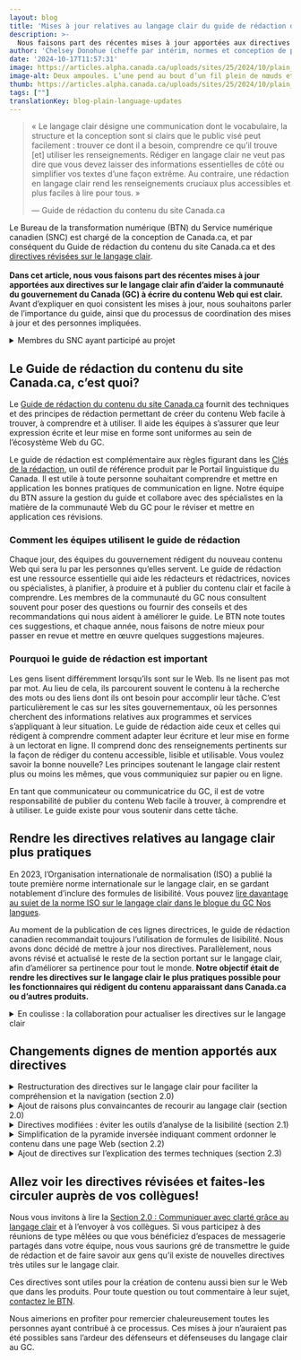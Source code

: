 ```yaml
---
layout: blog
title: 'Mises à jour relatives au langage clair du guide de rédaction de Canada.ca'
description: >-
  Nous faisons part des récentes mises à jour apportées aux directives sur le langage clair afin d’aider les fonctionnaires à écrire du contenu Web qui est clair (Guide de rédaction du contenu du site Canada.ca).
author: 'Chelsey Donohue (cheffe par intérim, normes et conception de produit, Bureau de la transformation numérique, SNC) et Anne-Sophie Dumetz (conseillère principale en contenu, SNC)'
date: '2024-10-17T11:57:31'
image: https://articles.alpha.canada.ca/uploads/sites/25/2024/10/plain_languages_blog_Blog_Post_fr-1.jpg
image-alt: Deux ampoules. L’une pend au bout d’un fil plein de nœuds et est éteinte. L’autre pend au bout d’un fil qui a été démêlé et est allumée.
thumb: https://articles.alpha.canada.ca/uploads/sites/25/2024/10/plain_languages_blog_Blog_Post_fr-1.jpg
tags: [""]
translationKey: blog-plain-language-updates
---
```


<blockquote class="wp-block-quote is-layout-flow wp-block-quote-is-layout-flow">
<p>«&nbsp;Le langage clair désigne une communication dont le vocabulaire, la structure et la conception sont si clairs que le public visé peut facilement&nbsp;: trouver ce dont il a besoin, comprendre ce qu’il trouve [et] utiliser les renseignements. Rédiger en langage clair ne veut pas dire que vous devez laisser des informations essentielles de côté ou simplifier vos textes d’une façon extrême. Au contraire, une rédaction en langage clair rend les renseignements cruciaux plus accessibles et plus faciles à lire pour tous.&nbsp;»</p>



<p>— Guide de rédaction du contenu du site Canada.ca</p>
</blockquote>



<p>Le Bureau de la transformation numérique (BTN) du Service numérique canadien (SNC) est chargé de la conception de Canada.ca, et par conséquent du Guide de rédaction du contenu du site Canada.ca et des <a href="https://conception.canada.ca/guide-redaction/#wp2-0" target="_blank" rel="noreferrer noopener">directives révisées sur le langage clair</a>.<br><br><strong>Dans cet article, nous vous faisons part des récentes mises à jour apportées aux directives sur le langage clair afin d’aider la communauté du gouvernement du Canada (GC) à écrire du contenu Web qui est clair.</strong> Avant d’expliquer en quoi consistent les mises à jour, nous souhaitons parler de l’importance du guide, ainsi que du processus de coordination des mises à jour et des personnes impliquées. </p>



<details class="wp-block-cds-snc-accordion"><summary>Membres du SNC ayant participé au projet</summary>
<h3 class="wp-block-heading" id="h-chelsey-donohue"><strong><a href="https://www.linkedin.com/in/chelsey-d-5854b561/" target="_blank" rel="noreferrer noopener">Chelsey Donohue</a></strong></h3>



<p>Je suis présentement la cheffe par intérim des normes et de la conception de produit au BTN. Avant de faire partie de l’équipe, j’ai passé près de 15&nbsp;ans en tant que conseillère aux communications Web. </p>



<p>J’ai donc souvent utilisé le Guide de rédaction du contenu du site Canada.ca. J’ai notamment contribué à la refonte et à la réécriture de l’intranet de notre ministère, où nous avons veillé à ce que tout l’intranet soit rédigé en langage clair. Ce projet a impliqué une gestion du changement considérable en plus de la formation de collègues d’un bout à l’autre du pays. Grâce à cette expérience, j’ai appris à mieux enseigner en quoi consistent les principes du langage clair. Dans le cadre de mon travail au BTN tout comme celui de conseillère aux communications, j’ai été très privilégiée d’apprendre de nombreuses personnes faisant partie de la communauté du langage clair du GC.&nbsp;</p>



<h3 class="wp-block-heading" id="h-anne-sophie-dumetz"><strong><a href="https://www.linkedin.com/in/annesophiedumetz/" target="_blank" rel="noreferrer noopener">Anne-Sophie Dumetz</a></strong></h3>



<p>Je suis conseillère principale en contenu dans l’unité des partenariats du SNC. J’ai commencé à rédiger en langage clair en 2004, en tant que journaliste, puis en tant que conseillère principale en communications et réviseuse du guide de style du <a href="https://www.museedelhistoire.ca/" target="_blank" rel="noreferrer noopener">Musée canadien de l’histoire</a>. Dans le cadre de ces fonctions, tout comme dans d’autres postes que j’ai occupés dans les secteurs privé et public, j’ai utilisé des techniques de langage clair afin d’exprimer les choses de façon claire et simple, de sorte que le lectorat ou l’auditoire puisse facilement comprendre nos communications.&nbsp;</p>



<p>Faire preuve de clarté est le meilleur acte de bonté qui soit envers les personnes qui portent attention au contenu que nous communiquons. Et c’est exactement ce que les techniques de langage clair nous permettent de faire.</p>
</details>



<h2 class="wp-block-heading"><strong>Le Guide de rédaction du contenu du site Canada.ca, c’est quoi?</strong></h2>



<p>Le <a href="https://conception.canada.ca/guide-redaction/" target="_blank" rel="noreferrer noopener">Guide de rédaction du contenu du site Canada.ca</a> fournit des techniques et des principes de rédaction permettant de créer du contenu Web facile à trouver, à comprendre et à utiliser. Il aide les équipes à s’assurer que leur expression écrite et leur mise en forme sont uniformes au sein de l’écosystème Web du GC.&nbsp;</p>



<p>Le guide de rédaction est complémentaire aux règles figurant dans les <a href="https://www.noslangues-ourlanguages.gc.ca/fr/cles-de-la-redaction/index-fra" target="_blank" rel="noreferrer noopener">Clés de la rédaction</a>, un outil de référence produit par le Portail linguistique du Canada. Il est utile à toute personne souhaitant comprendre et mettre en application les bonnes pratiques de communication en ligne. Notre équipe du BTN assure la gestion du guide et collabore avec des spécialistes en la matière de la communauté Web du GC pour le réviser et mettre en application ces révisions.</p>



<h3 class="wp-block-heading"><strong>Comment les équipes utilisent le guide de rédaction</strong></h3>



<p>Chaque jour, des équipes du gouvernement rédigent du nouveau contenu Web qui sera lu par les personnes qu’elles servent. Le guide de rédaction est une ressource essentielle qui aide les rédacteurs et rédactrices, novices ou spécialistes, à planifier, à produire et à publier du contenu clair et facile à comprendre. Les membres de la communauté du GC nous consultent souvent pour poser des questions ou fournir des conseils et des recommandations qui nous aident à améliorer le guide. Le BTN note toutes ces suggestions, et chaque année, nous faisons de notre mieux pour passer en revue et mettre en œuvre quelques suggestions majeures.</p>



<h3 class="wp-block-heading"><strong>Pourquoi le guide de rédaction est important</strong></h3>



<p>Les gens lisent différemment lorsqu’ils sont sur le Web. Ils ne lisent pas mot par mot. Au lieu de cela, ils parcourent souvent le contenu à la recherche des mots ou des liens dont ils ont besoin pour accomplir leur tâche. C’est particulièrement le cas sur les sites gouvernementaux, où les personnes cherchent des informations relatives aux programmes et services s’appliquant à leur situation. Le guide de rédaction aide ceux et celles qui rédigent à comprendre comment adapter leur écriture et leur mise en forme à un lectorat en ligne. Il comprend donc des renseignements pertinents sur la façon de rédiger du contenu accessible, lisible et utilisable. Vous voulez savoir la bonne nouvelle? Les principes soutenant le langage clair restent plus ou moins les mêmes, que vous communiquiez sur papier ou en ligne.&nbsp;&nbsp;</p>



<p>En tant que communicateur ou communicatrice du GC, il est de votre responsabilité de publier du contenu Web facile à trouver, à comprendre et à utiliser. Le guide existe pour vous soutenir dans cette tâche.&nbsp;</p>



<h2 class="wp-block-heading"><strong>Rendre les directives relatives au langage clair plus pratiques&nbsp;</strong></h2>



<p>En 2023, l’Organisation internationale de normalisation (ISO) a publié la toute première norme internationale sur le langage clair, en se gardant notablement d’inclure des formules de lisibilité. Vous pouvez <a href="https://www.noslangues-ourlanguages.gc.ca/fr/blogue-blog/iso-langage-simple-plain-language-fra" target="_blank" rel="noreferrer noopener">lire davantage au sujet de la norme ISO sur le langage clair dans le blogue du GC Nos langues</a>.&nbsp;</p>



<p>Au moment de la publication de ces lignes directrices, le guide de rédaction canadien recommandait toujours l’utilisation de formules de lisibilité. Nous avons donc décidé de mettre à jour nos directives. Parallèlement, nous avons révisé et actualisé le reste de la section portant sur le langage clair, afin d’améliorer sa pertinence pour tout le monde. <strong>Notre objectif était de rendre les directives sur le langage clair le plus pratiques possible pour les fonctionnaires qui rédigent du contenu apparaissant dans Canada.ca ou d’autres produits.&nbsp;</strong></p>



<details class="wp-block-cds-snc-accordion"><summary>En coulisse : la collaboration pour actualiser les directives sur le langage clair</summary>
<p>La section révisée portant sur le langage clair a été publiée en août 2024 dans le Guide de rédaction du contenu du site Canada.ca. Cet aboutissement a été le fruit d’une réelle collaboration.</p>



<p><strong>&nbsp;Voici comment nous avons fait&nbsp;:</strong></p>



<ul class="wp-block-list">
<li><strong>Nous avons créé un groupe de travail bilingue sur le langage clair. </strong>Des spécialistes des quatre coins du gouvernement du Canada se sont rassemblé·e·s pour réviser la section et suggérer des améliorations. La présence de spécialistes anglophones et francophones était essentielle, étant donné que les directives sont uniques à chaque langue. Plusieurs des membres contribuent également de façon active à la <a href="https://www.canada.ca/fr/secretariat-conseil-tresor/sujets/communications-gouvernementales/bureau-collectivite-communications/articles/faire-tomber-barrieres-langage-clair.html" target="_blank" rel="noreferrer noopener">communauté de pratique du langage clair du GC</a>.</li>



<li><strong>Nous avons travaillé de façon ouverte et collaborative. </strong>Notre équipe et le groupe de travail avons révisé la section et suggéré des améliorations, aussi bien collectivement que séparément. À la fin, nous avions plus de 100&nbsp;versions du document! Et avant de publier le contenu final, nous avons examiné chaque suggestion contradictoire pour en discuter.&nbsp;</li>



<li><strong>Nous avons sollicité d’autres spécialistes du langage du SNC. </strong>La communauté de pratique de la conception de contenu et l’équipe des services linguistiques ont révisé notre version presque finale.
<ul class="wp-block-list">
<li>Vous pouvez lire davantage sur la façon dont leurs recommandations améliorent le contenu dans les articles de blogue suivants portant sur les <a href="https://numerique.canada.ca/2023/12/18/comment-la-r%C3%A9troaction-r%C3%A9guli%C3%A8re-am%C3%A9liore-la-prestation-de-service-%C3%A0-isde/" target="_blank" rel="noreferrer noopener">critiques de contenu</a> et l’<a href="https://numerique.canada.ca/2023/03/20/%C3%A9crire-sans-exclure--linclusivit%C3%A9-en-langue-fran%C3%A7aise/" target="_blank" rel="noreferrer noopener">écriture inclusive en français</a>.</li>
</ul>
</li>



<li><strong>Nous avons échangé avec </strong><a href="https://accessibilite.canada.ca/" target="_blank" rel="noreferrer noopener"><strong>Normes d’accessibilité Canada</strong></a> et avons évalué notre contenu par rapport à leur <a href="https://accessibilite.canada.ca/elaboration-normes-accessibilite/examens-publics/can-asc-3-1" target="_blank" rel="noreferrer noopener">norme sur langage clair</a>, alors en ébauche.</li>



<li><strong>Nous avons assuré une coordination avec le </strong><a href="https://www.canada.ca/fr/secretariat-conseil-tresor.html" target="_blank" rel="noreferrer noopener"><strong>Secrétariat du Conseil du Trésor du Canada (SCT)</strong></a><strong> </strong>afin de supprimer les recommandations sur les scores de lisibilité dans les <a href="https://www.tbs-sct.canada.ca/pol/doc-fra.aspx?id=32728" target="_blank" rel="noreferrer noopener">lignes directrices sur l’accessibilité des produits et des activités de communication</a>.</li>
</ul>



<div class="wp-block-buttons is-content-justification-center is-layout-flex wp-container-core-buttons-is-layout-16018d1d wp-block-buttons-is-layout-flex"></div>
</details>



<h2 class="wp-block-heading" id="h-changements-dignes-de-mention-apportes-aux-directives"><strong>Changements dignes de mention apportés aux directives</strong></h2>



<details class="wp-block-cds-snc-accordion"><summary>Restructuration des directives sur le langage clair pour faciliter la compréhension et la navigation (section 2.0)</summary>
<h4 class="wp-block-heading" id="h-ancienne-structure-nbsp-pas-si-facile-a-parcourir"><strong>Ancienne structure&nbsp;: pas si facile à parcourir</strong></h4>



<p>Nous souhaitions doter le guide d’une structure plus pratique, où les informations sont faciles à suivre.</p>



<p>Il fallait commencer par l’information la plus importante, soit la nécessité d’être direct et bref, et de rédiger du contenu facile à parcourir.</p>


<img loading="lazy" decoding="async" width="512" height="483" src="https://articles.alpha.canada.ca/uploads/sites/25/2024/10/old-section-2_fr-1.png" alt="Capture d’écran de l’ancienne table des matières de la section sur le langage clair. Peu de son contenu était facile à parcourir." class="wp-image-2145" style="width: 645px;height: auto;max-width: 100%;" srcset="https://articles.alpha.canada.ca/uploads/sites/25/2024/10/old-section-2_fr-1.png 512w, https://articles.alpha.canada.ca/uploads/sites/25/2024/10/old-section-2_fr-1-300x283.png 300w" sizes="auto, (max-width: 512px) 100vw, 512px" />


<p class="has-small-font-size">Capture d’écran de l’ancienne table des matières de la section sur le langage clair. Peu de son contenu était facile à parcourir.</p>



<h4 class="wp-block-heading" id="h-nouvelle-structure-nbsp-conviviale-pour-les-novices-et-facile-a-parcourir"><strong>Nouvelle structure&nbsp;: conviviale pour les novices et facile à parcourir</strong></h4>



<ul class="wp-block-list">
<li>Nous avons modifié la structure et les noms de sous-sections afin que ceux-ci soient clairs et faciles à comprendre. La table des matières contient maintenant plus de sous-sections pour organiser l’information, ce qui permet de trouver plus rapidement les sujets principaux ou secondaires.</li>
</ul>



<ul class="wp-block-list">
<li>Nous avons ajouté la section <a href="https://conception.canada.ca/guide-redaction/#wp2-1" target="_blank" rel="noreferrer noopener">Introduction au langage clair&nbsp;: rédiger pour faciliter la lecture</a> au début des directives. Avant, nous avions une sorte d’aide-mémoire à la fin; celui-ci est désormais au début (plus convivial pour les novices) et a été bonifié. Il s’agit d’une section intéressante à imprimer et à conserver près de son bureau en tant qu’aide-mémoire, ou à mettre en favori dans son navigateur.</li>



<li>Nous avons enrichi et rendu les ressources sur le langage clair plus faciles à trouver en les déplaçant de l’annexe à la nouvelle <a href="https://conception.canada.ca/guide-redaction/#wp2-8" target="_blank" rel="noreferrer noopener">sous-section sur les ressources</a>.</li>
</ul>


<img loading="lazy" decoding="async" width="869" height="1024" src="https://articles.alpha.canada.ca/uploads/sites/25/2024/10/FR-section-2-869x1024.png" alt="Capture d’écran de la nouvelle table des matières de la section sur le langage clair. Le contenu y est maintenant exhaustif et facile à parcourir. " class="wp-image-2097" style="width: 607px;height: auto;max-width: 100%;" srcset="https://articles.alpha.canada.ca/uploads/sites/25/2024/10/FR-section-2-869x1024.png 869w, https://articles.alpha.canada.ca/uploads/sites/25/2024/10/FR-section-2-254x300.png 254w, https://articles.alpha.canada.ca/uploads/sites/25/2024/10/FR-section-2-768x905.png 768w, https://articles.alpha.canada.ca/uploads/sites/25/2024/10/FR-section-2.png 1162w" sizes="auto, (max-width: 869px) 100vw, 869px" />


<p class="has-small-font-size">Capture d’écran de la nouvelle table des matières de la section sur le langage clair. Le contenu y est maintenant exhaustif et facile à parcourir.</p>



<div class="wp-block-buttons is-content-justification-center is-layout-flex wp-container-core-buttons-is-layout-16018d1d wp-block-buttons-is-layout-flex">
<div class="wp-block-button"><a class="wp-block-button__link wp-element-button" href="https://conception.canada.ca/guide-redaction/#toc6" target="_blank" rel="noreferrer noopener"><strong>Section 2.0</strong></a></div>
</div>
</details>



<details class="wp-block-cds-snc-accordion"><summary>Ajout de raisons plus convaincantes de recourir au langage clair (section 2.0)</summary>
<p>Utiliser un langage clair ne veut pas dire simplifier à l’extrême. Il s’agit de s’assurer que tout le monde peut facilement comprendre un message. Nous y trouvons tous et toutes notre compte. Nous voulions que cette distinction soit exprimée pour les personnes moins familières avec le langage clair.&nbsp;<br><br>Nous avons donc ajouté les <a href="https://conception.canada.ca/guide-redaction/#wp2-0" target="_blank" rel="noreferrer noopener">Exigences en matière de langage clair et simple</a> à titre de justification plus convaincante&nbsp;: c’est notre responsabilité de faire preuve de clarté pour être compris·es.</p>



<div class="wp-block-buttons is-content-justification-center is-layout-flex wp-container-core-buttons-is-layout-16018d1d wp-block-buttons-is-layout-flex">
<div class="wp-block-button"><a class="wp-block-button__link wp-element-button" href="https://conception.canada.ca/guide-redaction/#toc6" target="_blank" rel="noreferrer noopener"><strong>Section 2.0</strong></a></div>
</div>
</details>



<details class="wp-block-cds-snc-accordion"><summary>Directives modifiées : éviter les outils d’analyse de la lisibilité (section 2.1)</summary>
<p>Le Guide de rédaction du contenu du site Canada.ca et les <a href="https://www.tbs-sct.canada.ca/pol/doc-fra.aspx?id=32728" target="_blank" rel="noreferrer noopener">lignes directrices sur l’accessibilité des produits et des activités de communication du SCT</a> recommandaient auparavant des scores de lisibilité.</p>



<p><a href="https://www.noslangues-ourlanguages.gc.ca/fr/blogue-blog/readability-formulas-fra" target="_blank" rel="noreferrer noopener">La recherche montre toutefois que les formules de lisibilité ne fonctionnent pas</a>, car&nbsp;:</p>



<ol class="wp-block-list">
<li>Elles ne sont pas créées pour des documents techniques.&nbsp;</li>



<li>Elles supposent que les mots courts sont toujours les meilleurs.</li>



<li>Elles peuvent engendrer des scores différents ou contradictoires d’un programme à l’autre.&nbsp;</li>



<li>Elles ne tiennent pas compte de nombreuses caractéristiques reconnues du langage clair et simple comme&nbsp;: déterminer le contenu adéquat pour le public cible, organiser le texte en fonction du public cible et utiliser une mise en forme standard (comme des puces et des titres) pour guider le public cible, etc.&nbsp;</li>
</ol>



<p>Nous savons que certains rédacteurs et certaines rédactrices trouvent les outils d’analyse de la lisibilité utiles comme première étape pour déceler les parties devant être retravaillées. <strong>Vous pouvez toujours utiliser ces outils. Nous recommandons toutefois de ne pas vous y fier pour évaluer avec précision la facilité de lecture et de compréhension de vos contenus.</strong></p>



<div class="wp-block-buttons is-content-justification-center is-layout-flex wp-container-core-buttons-is-layout-16018d1d wp-block-buttons-is-layout-flex">
<div class="wp-block-button"><a class="wp-block-button__link wp-element-button" href="https://conception.canada.ca/guide-redaction/#wp2-1-4" target="_blank" rel="noreferrer noopener"><strong>Section 2.1</strong></a></div>
</div>
</details>



<details class="wp-block-cds-snc-accordion"><summary>Simplification de la pyramide inversée indiquant comment ordonner le contenu dans une page Web (section 2.2)</summary>
<p>La pyramide inversée illustre une technique de rédaction visant à ordonner le contenu d’une page Web. L’ancien diagramme présentait la plupart des directives directement dans l’image, ce qui n’est pas une bonne pratique d’accessibilité. Nous avons donc modifié l’image de façon à alléger le texte et peaufiné les directives de sorte qu’elles soient plus simples et claires. Nous avons déplacé du contenu hors de l’image, simplifié les instructions et fusionné les parties de la pyramide sur les liens utiles et les renseignements supplémentaires.</p>



<h4 class="wp-block-heading" id="h-avant-nbsp-diagramme-avec-beaucoup-de-texte"><strong>Avant&nbsp;: Diagramme avec beaucoup de texte</strong></h4>


<img loading="lazy" decoding="async" width="741" height="1024" src="https://articles.alpha.canada.ca/uploads/sites/25/2024/10/old-pyramid-fr-741x1024.png" alt="Capture d’écran de l’ancien diagramme en pyramide. Il était difficile à décortiquer étant donné la grande quantité de texte dans chaque partie de la pyramide." class="wp-image-2085" style="width: 693px;height: auto;max-width: 100%;" srcset="https://articles.alpha.canada.ca/uploads/sites/25/2024/10/old-pyramid-fr-741x1024.png 741w, https://articles.alpha.canada.ca/uploads/sites/25/2024/10/old-pyramid-fr-217x300.png 217w, https://articles.alpha.canada.ca/uploads/sites/25/2024/10/old-pyramid-fr-768x1062.png 768w, https://articles.alpha.canada.ca/uploads/sites/25/2024/10/old-pyramid-fr-1111x1536.png 1111w, https://articles.alpha.canada.ca/uploads/sites/25/2024/10/old-pyramid-fr.png 1118w" sizes="auto, (max-width: 741px) 100vw, 741px" />


<p class="has-small-font-size">Capture d’écran de l’ancien diagramme en pyramide. Il était difficile à décortiquer étant donné la grande quantité de texte dans chaque partie de la pyramide.</p>



<h4 class="wp-block-heading" id="h-maintenant-nbsp-simple-clair-facile-a-comprendre-et-a-mettre-en-application"><strong>Maintenant&nbsp;: Simple + clair</strong> <strong>= facile à comprendre et à mettre en application</strong></h4>


<img loading="lazy" decoding="async" width="700" height="419" src="https://articles.alpha.canada.ca/uploads/sites/25/2024/10/new-pyramide-fr.png" alt=" Capture d’écran du nouveau diagramme en pyramide. Chaque partie de la pyramide contient désormais quelques mots seulement, les informations supplémentaires étant déplacées hors du diagramme." class="wp-image-2091" style="max-width: 100%;height: auto;" srcset="https://articles.alpha.canada.ca/uploads/sites/25/2024/10/new-pyramide-fr.png 700w, https://articles.alpha.canada.ca/uploads/sites/25/2024/10/new-pyramide-fr-300x180.png 300w" sizes="auto, (max-width: 700px) 100vw, 700px" />


<p class="has-small-font-size">Capture d’écran du nouveau diagramme en pyramide. Chaque partie de la pyramide contient désormais quelques mots seulement, les informations supplémentaires étant déplacées hors du diagramme.</p>



<div class="wp-block-buttons is-content-justification-center is-layout-flex wp-container-core-buttons-is-layout-16018d1d wp-block-buttons-is-layout-flex">
<div class="wp-block-button"><a class="wp-block-button__link wp-element-button" href="https://conception.canada.ca/guide-redaction/#wp2-2" target="_blank" rel="noreferrer noopener"><strong>Section 2.2</strong></a></div>
</div>
</details>



<details class="wp-block-cds-snc-accordion"><summary>Ajout de directives sur l’explication des termes techniques (section 2.3)</summary>
<p>Nos anciennes directives n’indiquaient pas comment expliquer un terme technique, alors que ce type de terme est courant au GC. Nous avons donc ajouté un exemple sur la façon de le faire. Si vous devez inclure des termes techniques, nous conseillons maintenant de les expliquer de façon concise à l’aide de mots clairs et faciles à comprendre, ou de donner un exemple pour faciliter la compréhension des non-spécialistes.</p>



<div class="wp-block-buttons is-content-justification-center is-layout-flex wp-container-core-buttons-is-layout-16018d1d wp-block-buttons-is-layout-flex">
<div class="wp-block-button"><a class="wp-block-button__link wp-element-button" href="https://conception.canada.ca/guide-redaction/#wp2-3" target="_blank" rel="noreferrer noopener"><strong>Section 2.3</strong></a></div>
</div>
</details>



<h2 class="wp-block-heading" id="h-allez-voir-les-directives-revisees-et-faites-les-circuler-aupres-de-vos-collegues"><strong>Allez voir les directives révisées et faites-les circuler auprès de vos collègues!</strong></h2>



<p>Nous vous invitons à lire la <a href="https://conception.canada.ca/guide-redaction/#toc6" target="_blank" rel="noreferrer noopener">Section 2.0&nbsp;: Communiquer avec clarté grâce au langage clair</a> et à l’envoyer à vos collègues. Si vous participez à des réunions de type mêlées ou que vous bénéficiez d’espaces de messagerie partagés dans votre équipe, nous vous saurions gré de transmettre le guide de rédaction et de faire savoir aux gens qu’il existe de nouvelles directives très utiles sur le langage clair.&nbsp;</p>



<p>Ces directives sont utiles pour la création de contenu aussi bien sur le Web que dans les produits. Pour toute question ou tout commentaire à leur sujet, <a href="https://blogue.canada.ca/contactez-nous.html" target="_blank" rel="noreferrer noopener">contactez le BTN</a>.</p>



<p>Nous aimerions en profiter pour remercier chaleureusement toutes les personnes ayant contribué à ce processus. Ces mises à jour n’auraient pas été possibles sans l’ardeur des défenseurs et défenseuses du langage clair au GC.</p>

